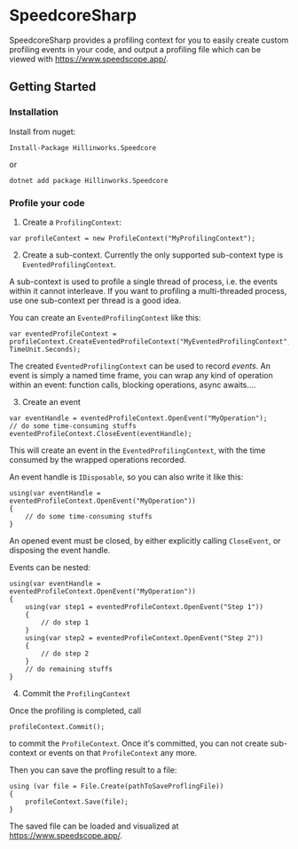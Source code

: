 # SpeedcoreSharp
SpeedcoreSharp provides a profiling context for you to easily create custom profiling events in your code, 
and output a profiling file which can be viewed with https://www.speedscope.app/.

## Getting Started

### Installation
Install from nuget: 
```
Install-Package Hillinworks.Speedcore
```
or
```
dotnet add package Hillinworks.Speedcore
```

### Profile your code

1. Create a `ProfilingContext`:

``` 
var profileContext = new ProfileContext("MyProfilingContext");
```

2. Create a sub-context. Currently the only supported sub-context type is `EventedProfilingContext`.

A sub-context is used to profile a single thread of process, i.e. the events within it cannot interleave. 
If you want to profiling a multi-threaded process, use one sub-context per thread is a good idea.

You can create an `EventedProfilingContext` like this:

```
var eventedProfileContext = profileContext.CreateEventedProfileContext("MyEventedProfilingContext", TimeUnit.Seconds);
```

The created `EventedProfilingContext` can be used to record *events*. An event is simply a named time frame, you can wrap
any kind of operation within an event: function calls, blocking operations, async awaits....

3. Create an event

```
var eventHandle = eventedProfileContext.OpenEvent("MyOperation");
// do some time-consuming stuffs
eventedProfileContext.CloseEvent(eventHandle);
```

This will create an event in the `EventedProfilingContext`, with the time consumed by the wrapped operations recorded.

An event handle is `IDisposable`, so you can also write it like this:

```
using(var eventHandle = eventedProfileContext.OpenEvent("MyOperation"))
{
    // do some time-consuming stuffs
}
```

An opened event must be closed, by either explicitly calling `CloseEvent`, or disposing the event handle.

Events can be nested:

```
using(var eventHandle = eventedProfileContext.OpenEvent("MyOperation"))
{
    using(var step1 = eventedProfileContext.OpenEvent("Step 1"))
    {
        // do step 1
    }
    using(var step2 = eventedProfileContext.OpenEvent("Step 2"))
    {
        // do step 2
    }
    // do remaining stuffs
}
```

4. Commit the `ProfilingContext`

Once the profiling is completed, call

```
profileContext.Commit();
```

to commit the `ProfileContext`. Once it's committed, you can not create sub-context or events on that `ProfileContext` any more.

Then you can save the profling result to a file:

```
using (var file = File.Create(pathToSaveProflingFile))
{
    profileContext.Save(file);
}
```

The saved file can be loaded and visualized at https://www.speedscope.app/.

